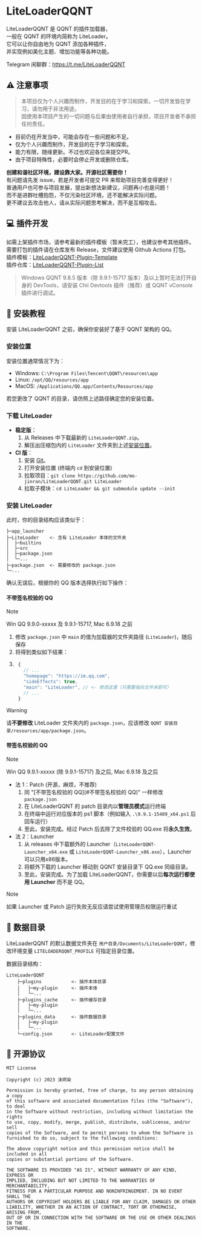 # LiteLoaderQQNT

LiteLoaderQQNT 是 QQNT 的插件加载器，  
一般在 QQNT 的环境内简称为 LiteLoader。  
它可以让你自由地为 QQNT 添加各种插件，  
并实现例如美化主题、增加功能等各种功能。

Telegram 闲聊群：https://t.me/LiteLoaderQQNT


## ⚠️ 注意事项

> 本项目仅为个人兴趣而制作，开发目的在于学习和探索，一切开发皆在学习，请勿用于非法用途。  
> 因使用本项目产生的一切问题与后果由使用者自行承担，项目开发者不承担任何责任。

- 目前仍在开发当中，可能会存在一些问题和不足。
- 仅为个人兴趣而制作，开发目的在于学习和探索。
- 能力有限，随缘更新。不过也欢迎各位来提交PR。
- 由于项目特殊性，必要时会停止开发或删除仓库。

**创建和谐社区环境，建设靠大家。开源社区需要你！**  
有问题请先发 issue，若是开发者可提交 PR 来帮助项目完善变得更好！  
普通用户也可参与项目发展，提出新想法新建议，问题再小也是问题！  
而不是进群吐槽抱怨，不仅污染社区环境，还不能解决实际问题。  
更不建议去攻击他人，请从实际问题思考解决，而不是互相攻击。


## 💻 插件开发

如需上架插件市场，请参考最新的插件模板（暂未完工），也建议参考其他插件。  
需要打包的插件请在仓库发布 Release，文件建议使用 Github Actions 打包。  
插件模板：[LiteLoaderQQNT-Plugin-Template](https://github.com/mo-jinran/LiteLoaderQQNT-Plugin-Template)  
插件仓库：[LiteLoaderQQNT-Plugin-List](https://github.com/mo-jinran/LiteLoaderQQNT-Plugin-List)

> Windows QQNT 9.8.5 版本（除 9.9.1-15717 版本）及以上暂时无法打开自身的 DevTools，请安装 Chii Devtools 插件（推荐）或 QQNT vConsole 插件进行调试。


## 📖 安装教程

安装 LiteLoaderQQNT 之前，确保你安装好了基于 QQNT 架构的 QQ。

### 安装位置

安装位置通常情况下为：

- Windows: `C:\Program Files\Tencent\QQNT\resources\app`
- Linux: `/opt/QQ/resources/app`
- MacOS: `/Applications/QQ.app/Contents/Resources/app`

若您更改了 QQNT 的目录，请仿照上述路径确定您的安装位置。

### 下载 LiteLoader

- **稳定版**：
	1. 从 Releases 中下载最新的 `LiteLoaderQQNT.zip`。
	1. 解压出压缩包内的  `LiteLoader` 文件夹到上述[安装位置](#安装位置)。
- **CI 版**：
  1. 安装 [Git](https://git-scm.com/downloads)。
  2. 打开安装位置 (终端内 `cd` 到安装位置)
  3. 拉取项目：`git clone https://github.com/mo-jinran/LiteLoaderQQNT.git LiteLoader`
  4. 拉取子模块：`cd LiteLoader && git submodule update --init`

### 安装 LiteLoader

此时，你的目录结构应该类似于：

```
├─app_launcher
├─LiteLoader    <- 含有 LiteLoader 本体的文件夹
│  ├─builtins
│  ├─src
│  ├─package.json
│  └─...
├─package.json  <- 需要修改的 package.json
└─...
```

确认无误后，根据你的 QQ 版本选择执行如下操作：

#### 不带签名校验的 QQ

> [!NOTE]
> Win QQ 9.9.0-xxxxx 及 9.9.1-15717, Mac 6.9.18 之前

1. 修改 `package.json` 中 `main` 的值为加载器的文件夹路径 (`LiteLoader`)，随后保存
2. 将得到类似如下结果：
3. ```js
    {
      // ...
      "homepage": "https://im.qq.com",
      "sideEffects": true,
      "main": "LiteLoader", // <- 修改这里（只需要指向文件夹即可）
      // ...
    }
    ```

> [!WARNING]
> 请**不要修改** LiteLoader 文件夹内的 `package.json`，应该修改 `QQNT 安装目录/resources/app/package.json`。

#### 带签名校验的 QQ

> [!NOTE]
> Win QQ 9.9.1-xxxxx (除 9.9.1-15717) 及之后, Mac 6.9.18 及之后

- 法 1：Patch (开源，麻烦，不推荐)
  1. 同 "[不带签名校验的 QQ](#不带签名校验的 QQ)" 一样修改 `package.json`
  2. 在 LiteLoaderQQNT 的 patch 目录内以**管理员模式**运行终端
  3. 在终端中运行对应版本的 ps1 脚本（例如输入 `.\9.9.1-15489_x64.ps1` 后回车运行）
  4. 至此，安装完成。经过 Patch 后去除了文件校验的 QQ.exe 将**永久生效**。
- 法 2：Launcher
  1. 从 releases 中下载额外的 Launcher（`LiteLoaderQQNT-Launcher_x64.exe` 或 `LiteLoaderQQNT-Launcher_x86.exe`），Launcher 可以只用x86版本。
  2. 将额外下载的 Launcher 移动到 QQNT 安装目录下 QQ.exe 同级目录。
  3. 至此，安装完成。为了加载 LiteLoaderQQNT，你需要以后**每次运行都使用 Launcher** 而不是 QQ。

> [!NOTE]
> 如果 Launcher 或 Patch 运行失败无反应请尝试使用管理员权限运行重试


## 📂 数据目录

LiteLoaderQQNT 的默认数据文件夹在 `用户目录/Documents/LiteLoaderQQNT`，修改环境变量 `LITELOADERQQNT_PROFILE` 可指定目录位置。

数据目录结构：

```
LiteLoaderQQNT
    ├─plugins           <- 插件本体目录
    │   ├─my-plugin     <- 插件本体
    │   └─...
    ├─plugins_cache     <- 插件缓存目录
    │   ├─my-plugin
    │   └─...
    ├─plugins_data      <- 插件数据目录
    │   ├─my-plugin
    │   └─...
    └─config.json       <- LiteLoader配置文件
```


## 📜 开源协议

```
MIT License

Copyright (c) 2023 沫烬染

Permission is hereby granted, free of charge, to any person obtaining a copy
of this software and associated documentation files (the "Software"), to deal
in the Software without restriction, including without limitation the rights
to use, copy, modify, merge, publish, distribute, sublicense, and/or sell
copies of the Software, and to permit persons to whom the Software is
furnished to do so, subject to the following conditions:

The above copyright notice and this permission notice shall be included in all
copies or substantial portions of the Software.

THE SOFTWARE IS PROVIDED "AS IS", WITHOUT WARRANTY OF ANY KIND, EXPRESS OR
IMPLIED, INCLUDING BUT NOT LIMITED TO THE WARRANTIES OF MERCHANTABILITY,
FITNESS FOR A PARTICULAR PURPOSE AND NONINFRINGEMENT. IN NO EVENT SHALL THE
AUTHORS OR COPYRIGHT HOLDERS BE LIABLE FOR ANY CLAIM, DAMAGES OR OTHER
LIABILITY, WHETHER IN AN ACTION OF CONTRACT, TORT OR OTHERWISE, ARISING FROM,
OUT OF OR IN CONNECTION WITH THE SOFTWARE OR THE USE OR OTHER DEALINGS IN THE
SOFTWARE.
```
